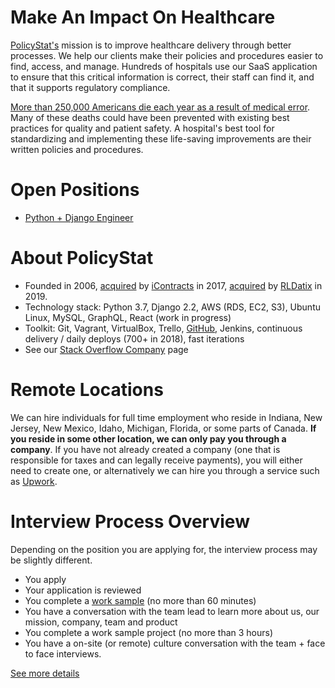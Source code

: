 # Make An Impact On Healthcare

[PolicyStat's](http://www.icontracts.com/policy-management/) mission is to improve healthcare delivery through better processes. We help our clients make their policies and procedures easier to find, access, and manage. Hundreds of hospitals use our SaaS application to ensure that this critical information is correct, their staff can find it, and that it supports regulatory compliance.

[More than 250,000 Americans die each year as a result of medical error](https://hub.jhu.edu/2016/05/03/medical-errors-third-leading-cause-of-death/). Many of these deaths could have been prevented with existing best practices for quality and patient safety. A hospital's best tool for standardizing and implementing these life-saving improvements are their written policies and procedures.

# Open Positions

* [Python + Django Engineer](python_django_engineer.md)

# About PolicyStat

- Founded in 2006, [acquired](https://techpoint.org/2017/05/policystat-acquired-icontracts/) by [iContracts](http://www.icontracts.com/) in 2017, [acquired](https://www.prnewswire.com/news-releases/rldatix-to-acquire-icontracts-300848612.html) by [RLDatix](https://www.rldatix.com) in 2019.
- Technology stack: Python 3.7, Django 2.2, AWS (RDS, EC2, S3), Ubuntu Linux, MySQL, GraphQL, React (work in progress)
- Toolkit: Git, Vagrant, VirtualBox, Trello, [GitHub](https://github.com/policystat), Jenkins, continuous delivery / daily deploys (700+ in 2018), fast iterations
- See our [Stack Overflow Company](https://stackoverflow.com/jobs/companies/policystat) page

# Remote Locations

We can hire individuals for full time employment who reside in
Indiana, New Jersey, New Mexico, Idaho, Michigan, Florida, or some parts of Canada.
**If you reside in some other location, we can only pay you through a
company**.
If you have not already created a company
(one that is responsible for taxes and can legally receive payments),
you will either need to create one,
  or alternatively we can hire you through a service such as
[Upwork](https://upwork.com).

# Interview Process Overview

Depending on the position you are applying for,
the interview process may be slightly different.

* You apply
* Your application is reviewed
* You complete a [work sample](https://medium.com/policystat-product-development/why-all-jobs-interviews-should-include-doing-real-work-34b54d393939) (no more than 60 minutes)
* You have a conversation with the team lead to learn more about us, our
  mission, company, team and product
* You complete a work sample project (no more than 3 hours)
* You have a on-site (or remote) culture conversation with the team + face to face interviews.

[See more details](interview_process.md)
